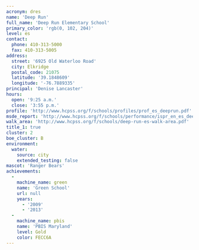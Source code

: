 ```yaml
---
acronym: dres
name: 'Deep Run'
full_name: 'Deep Run Elementary School'
primary_color: 'rgb(0, 102, 204)'
level: es
contact:
  phone: 410-313-5000
  fax: 410-313-5005
address:
  street: '6925 Old Waterloo Road'
  city: Elkridge
  postal_code: 21075
  latitude: '39.1848609'
  longitude: '-76.7889335'
principal: 'Denise Lancaster'
hours:
  open: '9:25 a.m.'
  close: '3:55 p.m.'
profile: 'http://www.hcpss.org/f/schools/profiles/prof_es_deeprun.pdf'
msde_report: 'http://www.hcpss.org/f/schools/performance/ispr_en_es_deeprun.pdf'
walk_area: 'http://www.hcpss.org/f/schools/deep-run-es-walk-area.pdf'
title_1: true
cluster: 2
boe_cluster: B
environment:
  water:
    source: city
    extended_testing: false
mascot: 'Ranger Bears'
achievements:
  -
    machine_name: green
    name: 'Green School'
    url: null
    years:
      - '2009'
      - '2013'
  -
    machine_name: pbis
    name: 'PBIS Maryland'
    level: Gold
    color: FECC6A
---
```

